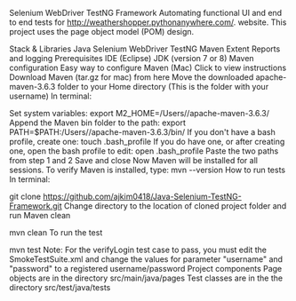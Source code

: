Selenium WebDriver TestNG Framework
Automating functional UI and end to end tests for http://weathershopper.pythonanywhere.com/. website. This project uses the page object model (POM) design.

Stack & Libraries
Java
Selenium WebDriver
TestNG
Maven
Extent Reports and logging
Prerequisites
IDE (Eclipse)
JDK (version 7 or 8)
Maven configuration
Easy way to configure Maven (Mac)
Click to view instructions
Download Maven (tar.gz for mac) from here
Move the downloaded apache-maven-3.6.3 folder to your Home directory (This is the folder with your username)
In terminal:

Set system variables:
export M2_HOME=/Users/<YOUR USER NAME>/apache-maven-3.6.3/
Append the Maven bin folder to the path:
export PATH=$PATH:/Users/<YOUR USER NAME>/apache-maven-3.6.3/bin/
If you don't have a bash profile, create one:
touch .bash_profile
If you do have one, or after creating one, open the bash profile to edit:
open .bash_profile
Paste the two paths from step 1 and 2
Save and close
Now Maven will be installed for all sessions. To verify Maven is installed, type:
mvn --version
How to run tests
In terminal:

git clone https://github.com/ajkim0418/Java-Selenium-TestNG-Framework.git
Change directory to the location of cloned project folder and run Maven clean

mvn clean
To run the test

mvn test
Note: For the verifyLogin test case to pass, you must edit the SmokeTestSuite.xml and change the values for parameter "username" and "password" to a registered username/password
Project components
Page objects are in the directory src/main/java/pages
Test classes are in the the directory src/test/java/tests
